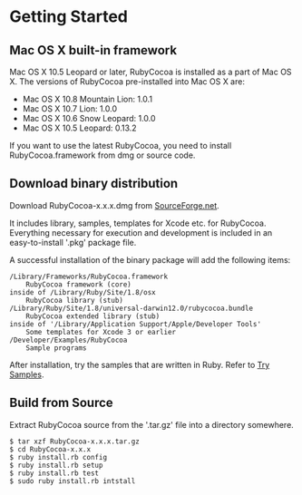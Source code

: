 # Getting Started

## Mac OS X built-in framework

Mac OS X 10.5 Leopard or later, RubyCocoa is installed as a part of Mac OS X.
The versions of RubyCocoa pre-installed into Mac OS X are:

* Mac OS X 10.8 Mountain Lion: 1.0.1
* Mac OS X 10.7 Lion: 1.0.0
* Mac OS X 10.6 Snow Leopard: 1.0.0
* Mac OS X 10.5 Leopard: 0.13.2

If you want to use the latest RubyCocoa, you need to install RubyCocoa.framework from dmg or source code.

## Download binary distribution

Download RubyCocoa-x.x.x.dmg from [SourceForge.net](http://sourceforge.net/projects/rubycocoa/files/RubyCocoa/).

It includes library, samples, templates for Xcode etc. for RubyCocoa. Everything necessary for execution and development is included in an easy-to-install '.pkg' package file.

A successful installation of the binary package will add the following items:

    /Library/Frameworks/RubyCocoa.framework
        RubyCocoa framework (core)
    inside of /Library/Ruby/Site/1.8/osx
        RubyCocoa library (stub)
    /Library/Ruby/Site/1.8/universal-darwin12.0/rubycocoa.bundle
        RubyCocoa extended library (stub)
    inside of '/Library/Application Support/Apple/Developer Tools'
        Some templates for Xcode 3 or earlier
    /Developer/Examples/RubyCocoa
        Sample programs

After installation, try the samples that are written in Ruby. Refer to [Try Samples](/doc/try-samples/).

## Build from Source

Extract RubyCocoa source from the '.tar.gz' file into a directory somewhere.

    $ tar xzf RubyCocoa-x.x.x.tar.gz
    $ cd RubyCocoa-x.x.x
    $ ruby install.rb config
    $ ruby install.rb setup
    $ ruby install.rb test
    $ sudo ruby install.rb intstall

